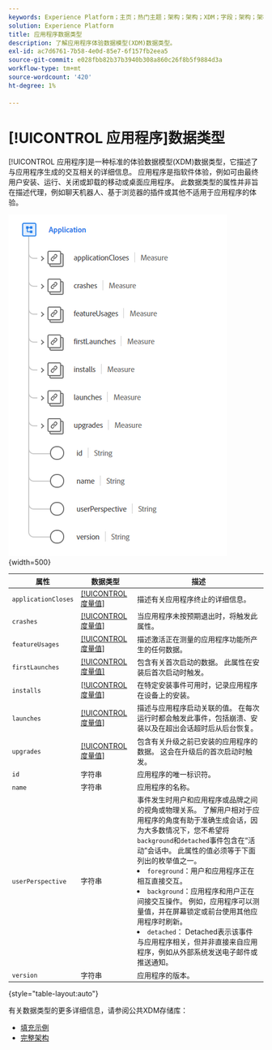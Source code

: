 ```yaml
---
keywords: Experience Platform；主页；热门主题；架构；架构；XDM；字段；架构；架构；应用程序；数据类型；数据类型；
solution: Experience Platform
title: 应用程序数据类型
description: 了解应用程序体验数据模型(XDM)数据类型。
exl-id: ac7d6761-7b58-4e0d-85e7-6f157fb2eea5
source-git-commit: e028fbb82b37b3940b308a860c26f8b5f9884d3a
workflow-type: tm+mt
source-wordcount: '420'
ht-degree: 1%

---
```


# [!UICONTROL 应用程序]数据类型

[!UICONTROL 应用程序]是一种标准的体验数据模型(XDM)数据类型，它描述了与应用程序生成的交互相关的详细信息。 应用程序是指软件体验，例如可由最终用户安装、运行、关闭或卸载的移动或桌面应用程序。 此数据类型的属性并非旨在描述代理，例如聊天机器人、基于浏览器的插件或其他不适用于应用程序的体验。

![应用程序图像](../images/data-types/application.PNG){width=500}

| 属性 | 数据类型 | 描述 |
| --- | --- | --- |
| `applicationCloses` | [[!UICONTROL 度量值]](./measure.md) | 描述有关应用程序终止的详细信息。 |
| `crashes` | [[!UICONTROL 度量值]](./measure.md) | 当应用程序未按预期退出时，将触发此属性。 |
| `featureUsages` | [[!UICONTROL 度量值]](./measure.md) | 描述激活正在测量的应用程序功能所产生的任何数据。 |
| `firstLaunches` | [[!UICONTROL 度量值]](./measure.md) | 包含有关首次启动的数据。 此属性在安装后首次启动时触发。 |
| `installs` | [[!UICONTROL 度量值]](./measure.md) | 在特定安装事件可用时，记录应用程序在设备上的安装。 |
| `launches` | [[!UICONTROL 度量值]](./measure.md) | 描述与应用程序启动关联的值。 在每次运行时都会触发此事件，包括崩溃、安装以及在超出会话超时后从后台恢复。 |
| `upgrades` | [[!UICONTROL 度量值]](./measure.md) | 包含有关升级之前已安装的应用程序的数据。 这会在升级后的首次启动时触发。 |
| `id` | 字符串 | 应用程序的唯一标识符。 |
| `name` | 字符串 | 应用程序的名称。 |
| `userPerspective` | 字符串 | 事件发生时用户和应用程序或品牌之间的视角或物理关系。 了解用户相对于应用程序的角度有助于准确生成会话，因为大多数情况下，您不希望将`background`和`detached`事件包含在“活动”会话中。 此属性的值必须等于下面列出的枚举值之一。 <li> `foreground`：用户和应用程序正在相互直接交互。 </li> <li> `background`：应用程序和用户正在间接交互操作。 例如，应用程序可以测量值，并在屏幕锁定或前台使用其他应用程序时刷新。  </li> <li> `detached`： Detached表示该事件与应用程序相关，但并非直接来自应用程序，例如从外部系统发送电子邮件或推送通知。 |
| `version` | 字符串 | 应用程序的版本。 |

{style="table-layout:auto"}

有关数据类型的更多详细信息，请参阅公共XDM存储库：

* [填充示例](https://github.com/adobe/xdm/blob/master/components/datatypes/channels/application.example.1.json)
* [完整架构](https://github.com/adobe/xdm/blob/master/components/datatypes/channels/application.schema.json)
